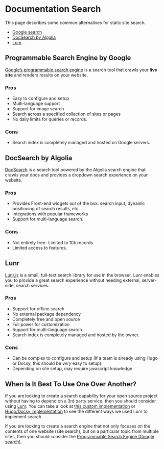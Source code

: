 # Documentation Search

<!-- markdownlint-disable no-duplicate-heading -->

This page describes some common alternatives for static site search.

- [Google search](#programmable-search-engine-by-google)
- [DocSearch by Algolia](#docsearch-by-algolia)
- [Lunr](#lunr)

## Programmable Search Engine by Google

[Google’s programmable search engine](https://developers.google.com/custom-search/docs/overview)
is a search tool that crawls your **live site** and renders results on your
website.

### Pros

- Easy to configure and setup
- Multi-language support
- Support for image search
- Search across a specified collection of sites or pages
- No daily limits for queries or records.

### Cons

- Search index is completely managed and hosted on Google servers.

## DocSearch by Algolia

[DocSearch](https://docsearch.algolia.com/) is a search tool powered by the
Algolia search engine that crawls your docs and provides a dropdown search
experience on your website.

### Pros

- Provides Front-end widgets out of the box: search input, dynamic positioning
  of search results, etc.
- Integrations with popular frameworks
- Support for multi-language search.

### Cons

- Not entirely free- Limited to 10k records
- Limited access to features.

## Lunr

[Lunr.js](https://lunrjs.com/) is a small, full-text search library for use in
the browser. Lunr enables you to provide a great search experience without
needing external, server-side, search services.

### Pros

- Support for offline search
- No external package dependency
- Completely free and open source
- Full power for customization
- Support for multi-language search
- Search index is completely managed and hosted by the owner.

### Cons

- Can be complex to configure and setup (If a team is already using Hugo or
  Docsy, this should be _very_ easy to setup).
- Depending on site setup, may require javascript knowledge

## When Is It Best To Use One Over Another?

If you are looking to create a search capability for your open source project
without having to depend on a 3rd party service, then you should consider using
[Lunr](https://lunrjs.com/). You can take a look at
[this custom implementation](https://github.com/vitessio/website/pull/1119) or
[Hugo/Docsy implementation](https://github.com/etcd-io/website/pull/403) to see
the different ways we used Lunr to implement search.

If you are looking to create a search engine that not only focuses on the
contents of one website (site search), but on a particular topic from multiple
sites, then you should consider the
[Programmable Search Engine (Google search)](https://developers.google.com/custom-search/docs/overview).
